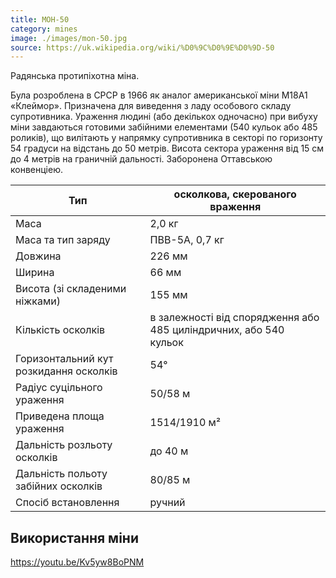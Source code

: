 ```yaml
---
title: МОН-50
category: mines
image: ./images/mon-50.jpg
source: https://uk.wikipedia.org/wiki/%D0%9C%D0%9E%D0%9D-50
---
```


Радянська протипіхотна міна.

Була розроблена в СРСР в 1966 як аналог американської міни M18А1 «Клеймор». Призначена для виведення з ладу особового складу супротивника. Ураження людині (або декількох одночасно) при вибуху міни завдаються готовими забійними елементами (540 кульок або 485 роликів), що вилітають у напрямку супротивника в секторі по горизонту 54 градуси на відстань до 50 метрів. Висота сектора ураження від 15 см до 4 метрів на граничній дальності. Заборонена Оттавською конвенціею.

| Тип                                    | осколкова, скерованого враження                                   |
| -------------------------------------- | ----------------------------------------------------------------- |
| Маса                                   | 2,0 кг                                                            |
| Маса та тип заряду                     | ПВВ-5А, 0,7 кг                                                    |
| Довжина                                | 226 мм                                                            |
| Ширина                                 | 66 мм                                                             |
| Висота (зі складеними ніжками)         | 155 мм                                                            |
| Кількість осколків                     | в залежності від спорядження або 485 циліндричних, або 540 кульок |
| Горизонтальний кут розкидання осколків | 54°                                                               |
| Радіус суцільного ураження             | 50/58 м                                                           |
| Приведена площа ураження               | 1514/1910 м²                                                      |
| Дальність розльоту осколків            | до 40 м                                                           |
| Дальність польоту забійних осколків    | 80/85 м                                                           |
| Спосіб встановлення                    | ручний                                                            |

## Використання міни

https://youtu.be/Kv5yw8BoPNM
